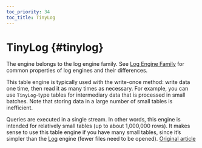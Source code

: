 ```yaml
---
toc_priority: 34
toc_title: TinyLog
---
```


# TinyLog {#tinylog}

The engine belongs to the log engine family. See [Log Engine Family](log-family.md) for common properties of log engines and their differences.

This table engine is typically used with the write-once method: write data one time, then read it as many times as necessary. For example, you can use `TinyLog`-type tables for intermediary data that is processed in small batches. Note that storing data in a large number of small tables is inefficient.

Queries are executed in a single stream. In other words, this engine is intended for relatively small tables (up to about 1,000,000 rows). It makes sense to use this table engine if you have many small tables, since it’s simpler than the [Log](log.md) engine (fewer files need to be opened).
[Original article](https://clickhouse.tech/docs/en/operations/table_engines/tinylog/) <!--hide-->

